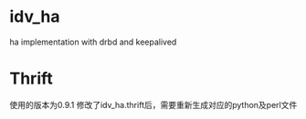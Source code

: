 # idv_ha
ha implementation with drbd and keepalived

# Thrift
使用的版本为0.9.1
修改了idv_ha.thrift后，需要重新生成对应的python及perl文件


